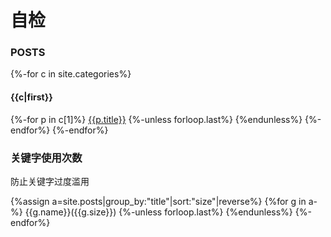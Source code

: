 # 自检
### POSTS
{%-for c in site.categories%}
#### {{c|first}}
{%-for p in c[1]%}
[{{p.title}}]({{p.url|relative_url}})
{%-unless forloop.last%} {%endunless%}
{%-endfor%}
{%-endfor%}

### 关键字使用次数
防止关键字过度滥用

{%assign a=site.posts|group_by:"title"|sort:"size"|reverse%}
{%for g in a-%}
{{g.name}}({{g.size}})
{%-unless forloop.last%} {%endunless%}
{%-endfor%}
